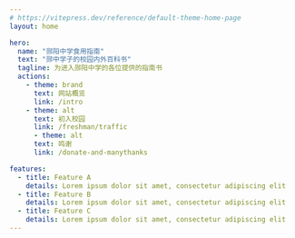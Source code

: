 ```yaml
---
# https://vitepress.dev/reference/default-theme-home-page
layout: home

hero:
  name: "郧阳中学食用指南"
  text: "郧中学子的校园内外百科书"
  tagline: 为进入郧阳中学的各位提供的指南书
  actions:
    - theme: brand
      text: 网站概览
      link: /intro
    - theme: alt
      text: 初入校园
      link: /freshman/traffic
      - theme: alt
      text: 鸣谢
      link: /donate-and-manythanks

features:
  - title: Feature A
    details: Lorem ipsum dolor sit amet, consectetur adipiscing elit
  - title: Feature B
    details: Lorem ipsum dolor sit amet, consectetur adipiscing elit
  - title: Feature C
    details: Lorem ipsum dolor sit amet, consectetur adipiscing elit
---
```


